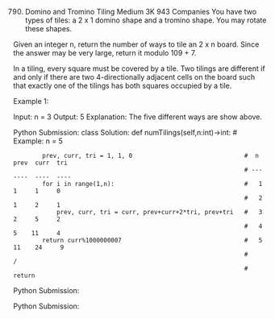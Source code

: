 790. Domino and Tromino Tiling
Medium
3K
943
Companies
You have two types of tiles: a 2 x 1 domino shape and a tromino shape. You may rotate these shapes.


Given an integer n, return the number of ways to tile an 2 x n board. Since the answer may be very large, return it modulo 109 + 7.

In a tiling, every square must be covered by a tile. Two tilings are different if and only if there are two 4-directionally adjacent cells on the board such that exactly one of the tilings has both squares occupied by a tile.

 

Example 1:


Input: n = 3
Output: 5
Explanation: The five different ways are show above.


Python Submission:
    class Solution:
        def numTilings(self,n:int)->int:                            # Example:  n = 5

            prev, curr, tri = 1, 1, 0                               #  n   prev  curr  tri 
                                                                    # ---  ----  ----  ----
            for i in range(1,n):                                    #   1     1     1     0
                                                                    #   2     1     2     1
                prev, curr, tri = curr, prev+curr+2*tri, prev+tri   #   3     2     5     2
                                                                    #   4     5    11     4
            return curr%1000000007                                  #   5    11    24     9
                                                                    #              / 
                                                                    #           return

Python Submission:


Python Submission:
